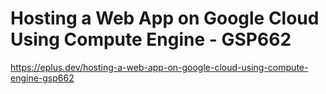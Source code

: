 # Hosting a Web App on Google Cloud Using Compute Engine - GSP662

<https://eplus.dev/hosting-a-web-app-on-google-cloud-using-compute-engine-gsp662>